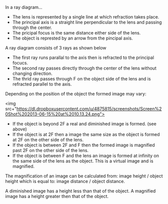 In a ray diagram...

* The lens is represented by a single line at which refraction takes place.
* The principal axis is a straight line perpendicular to the lens and passing through the center.
* The pricipal focus is the same distance either side of the lens.
* The object is represted by an arrow from the pincipal axis.

A ray diagram consists of 3 rays as shown below

* The first ray runs parallal to the axis then is refracted to the principal focucs.
* The second ray passes directly through the center of the lens without changing direction.
* The thrid ray passes through F on the object side of the lens and is refracted parallel to the axis.

Depending on the position of the object the formed image may vary:

<img src+"https://dl.dropboxusercontent.com/u/4875815/screenshots/Screen%20Shot%202013-06-15%20at%2010.13.24.png"></img>

* If the object is beyond 2F a real and diminished image is formed. (see above)
* If the object is at 2F then a image the same size as the object is formed at 2F on the other side of the lens.
* If the object is between 2F and F then the formed image is magnified past 2F on the other side of the lens.
* If the object is between F and the lens an image is formed at infinity on the same side of the lens as the object. This is a virtual image and is magnified.

The magnification of an image can be calculated from: image height / object height which is equal to: image distance / object distance.

A diminished image has a height less than that of the object.
A magnified image has a height greater then that of the object.